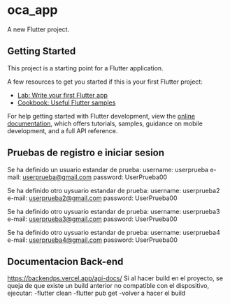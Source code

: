 # oca_app

A new Flutter project.

## Getting Started

This project is a starting point for a Flutter application.

A few resources to get you started if this is your first Flutter project:

- [Lab: Write your first Flutter app](https://docs.flutter.dev/get-started/codelab)
- [Cookbook: Useful Flutter samples](https://docs.flutter.dev/cookbook)

For help getting started with Flutter development, view the
[online documentation](https://docs.flutter.dev/), which offers tutorials,
samples, guidance on mobile development, and a full API reference.


## Pruebas de registro e iniciar sesion
Se ha definido un usuario estandar de prueba:
username: userprueba
e-mail: userprueba@gmail.com
password: UserPrueba00

Se ha definido otro uysuario estandar de prueba:
username: userprueba2
e-mail: userprueba2@gmail.com
password: UserPrueba00

Se ha definido otro uysuario estandar de prueba:
username: userprueba3
e-mail: userprueba3@gmail.com
password: UserPrueba00

Se ha definido otro uysuario estandar de prueba:
username: userprueba4
e-mail: userprueba4@gmail.com
password: UserPrueba00

## Documentacion Back-end
https://backendps.vercel.app/api-docs/
Si al hacer build en el proyecto, se queja de que existe un build anterior no compatible con el dispositivo, ejecutar:
-flutter clean
-flutter pub get
-volver a hacer el build
